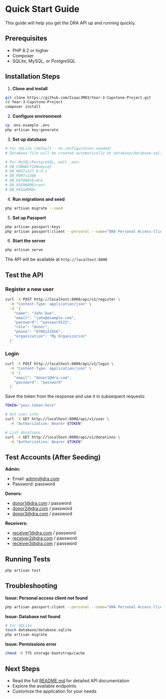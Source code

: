 # Quick Start Guide

This guide will help you get the DRA API up and running quickly.

## Prerequisites

- PHP 8.2 or higher
- Composer
- SQLite, MySQL, or PostgreSQL

## Installation Steps

1. **Clone and install**
```bash
git clone https://github.com/IsaacJM03/Year-3-Capstone-Project.git
cd Year-3-Capstone-Project
composer install
```

2. **Configure environment**
```bash
cp .env.example .env
php artisan key:generate
```

3. **Set up database**
```bash
# For SQLite (default - no configuration needed)
# Database file will be created automatically at database/database.sqlite

# For MySQL/PostgreSQL, edit .env:
# DB_CONNECTION=mysql
# DB_HOST=127.0.0.1
# DB_PORT=3306
# DB_DATABASE=dra
# DB_USERNAME=root
# DB_PASSWORD=
```

4. **Run migrations and seed**
```bash
php artisan migrate --seed
```

5. **Set up Passport**
```bash
php artisan passport:keys
php artisan passport:client --personal --name="DRA Personal Access Client"
```

6. **Start the server**
```bash
php artisan serve
```

The API will be available at `http://localhost:8000`

## Test the API

### Register a new user
```bash
curl -X POST http://localhost:8000/api/v1/register \
  -H "Content-Type: application/json" \
  -d '{
    "name": "John Doe",
    "email": "john@example.com",
    "password": "password123",
    "role": "donor",
    "phone": "0700123456",
    "organization": "My Organization"
  }'
```

### Login
```bash
curl -X POST http://localhost:8000/api/v1/login \
  -H "Content-Type: application/json" \
  -d '{
    "email": "donor1@dra.com",
    "password": "password"
  }'
```

Save the token from the response and use it in subsequent requests:

```bash
TOKEN="your-token-here"

# Get user info
curl -X GET http://localhost:8000/api/v1/user \
  -H "Authorization: Bearer $TOKEN"

# List donations
curl -X GET http://localhost:8000/api/v1/donations \
  -H "Authorization: Bearer $TOKEN"
```

## Test Accounts (After Seeding)

**Admin:**
- Email: admin@dra.com
- Password: password

**Donors:**
- donor1@dra.com / password
- donor2@dra.com / password
- donor3@dra.com / password

**Receivers:**
- receiver1@dra.com / password
- receiver2@dra.com / password
- receiver3@dra.com / password

## Running Tests

```bash
php artisan test
```

## Troubleshooting

**Issue: Personal access client not found**
```bash
php artisan passport:client --personal --name="DRA Personal Access Client"
```

**Issue: Database not found**
```bash
# For SQLite
touch database/database.sqlite
php artisan migrate
```

**Issue: Permissions error**
```bash
chmod -R 775 storage bootstrap/cache
```

## Next Steps

- Read the full [README.md](README.md) for detailed API documentation
- Explore the available endpoints
- Customize the application for your needs
